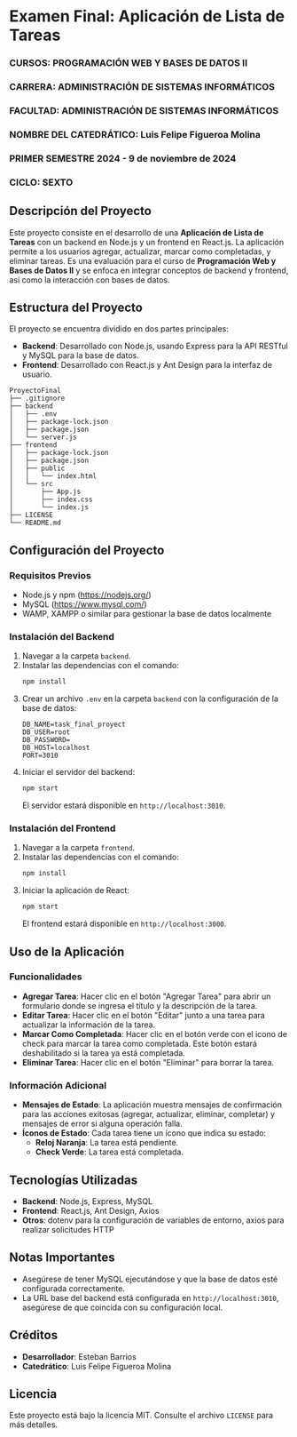 # Examen Final: Aplicación de Lista de Tareas

### CURSOS: PROGRAMACIÓN WEB Y BASES DE DATOS II
### CARRERA: ADMINISTRACIÓN DE SISTEMAS INFORMÁTICOS
### FACULTAD: ADMINISTRACIÓN DE SISTEMAS INFORMÁTICOS
### NOMBRE DEL CATEDRÁTICO: Luis Felipe Figueroa Molina
### PRIMER SEMESTRE 2024 - 9 de noviembre de 2024
### CICLO: SEXTO

## Descripción del Proyecto
Este proyecto consiste en el desarrollo de una **Aplicación de Lista de Tareas** con un backend en Node.js y un frontend en React.js. La aplicación permite a los usuarios agregar, actualizar, marcar como completadas, y eliminar tareas. Es una evaluación para el curso de **Programación Web y Bases de Datos II** y se enfoca en integrar conceptos de backend y frontend, así como la interacción con bases de datos.

## Estructura del Proyecto
El proyecto se encuentra dividido en dos partes principales:
- **Backend**: Desarrollado con Node.js, usando Express para la API RESTful y MySQL para la base de datos.
- **Frontend**: Desarrollado con React.js y Ant Design para la interfaz de usuario.

```
ProyectoFinal
├── .gitignore
├── backend
│   ├── .env
│   ├── package-lock.json
│   ├── package.json
│   └── server.js
├── frontend
│   ├── package-lock.json
│   ├── package.json
│   ├── public
│   │   └── index.html
│   └── src
│       ├── App.js
│       ├── index.css
│       └── index.js
├── LICENSE
└── README.md
```

## Configuración del Proyecto
### Requisitos Previos
- Node.js y npm (https://nodejs.org/)
- MySQL (https://www.mysql.com/)
- WAMP, XAMPP o similar para gestionar la base de datos localmente

### Instalación del Backend
1. Navegar a la carpeta `backend`.
2. Instalar las dependencias con el comando:
   ```sh
   npm install
   ```
3. Crear un archivo `.env` en la carpeta `backend` con la configuración de la base de datos:
   ```
   DB_NAME=task_final_proyect
   DB_USER=root
   DB_PASSWORD=
   DB_HOST=localhost
   PORT=3010
   ```
4. Iniciar el servidor del backend:
   ```sh
   npm start
   ```
   El servidor estará disponible en `http://localhost:3010`.

### Instalación del Frontend
1. Navegar a la carpeta `frontend`.
2. Instalar las dependencias con el comando:
   ```sh
   npm install
   ```
3. Iniciar la aplicación de React:
   ```sh
   npm start
   ```
   El frontend estará disponible en `http://localhost:3000`.

## Uso de la Aplicación
### Funcionalidades
- **Agregar Tarea**: Hacer clic en el botón "Agregar Tarea" para abrir un formulario donde se ingresa el título y la descripción de la tarea.
- **Editar Tarea**: Hacer clic en el botón "Editar" junto a una tarea para actualizar la información de la tarea.
- **Marcar Como Completada**: Hacer clic en el botón verde con el icono de check para marcar la tarea como completada. Este botón estará deshabilitado si la tarea ya está completada.
- **Eliminar Tarea**: Hacer clic en el botón "Eliminar" para borrar la tarea.

### Información Adicional
- **Mensajes de Estado**: La aplicación muestra mensajes de confirmación para las acciones exitosas (agregar, actualizar, eliminar, completar) y mensajes de error si alguna operación falla.
- **Íconos de Estado**: Cada tarea tiene un ícono que indica su estado:
  - **Reloj Naranja**: La tarea está pendiente.
  - **Check Verde**: La tarea está completada.

## Tecnologías Utilizadas
- **Backend**: Node.js, Express, MySQL
- **Frontend**: React.js, Ant Design, Axios
- **Otros**: dotenv para la configuración de variables de entorno, axios para realizar solicitudes HTTP

## Notas Importantes
- Asegúrese de tener MySQL ejecutándose y que la base de datos esté configurada correctamente.
- La URL base del backend está configurada en `http://localhost:3010`, asegúrese de que coincida con su configuración local.

## Créditos
- **Desarrollador**: Esteban Barrios
- **Catedrático**: Luis Felipe Figueroa Molina

## Licencia
Este proyecto está bajo la licencia MIT. Consulte el archivo `LICENSE` para más detalles.
